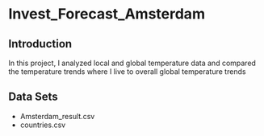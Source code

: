 # Invest_Forecast_Amsterdam

## Introduction
In this project, I analyzed local and global temperature data and compared the temperature trends where I live to overall global temperature trends

## Data Sets
- Amsterdam_result.csv
- countries.csv
